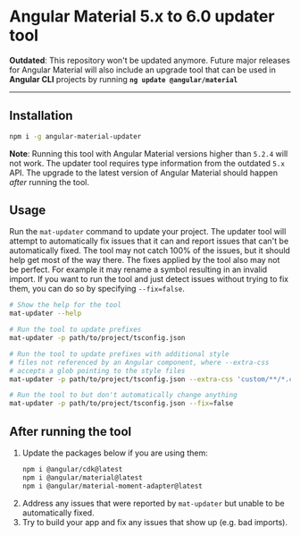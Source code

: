 # Angular Material 5.x to 6.0 updater tool


**Outdated**: This repository won't be updated anymore. Future major releases for Angular Material will also include an upgrade tool that can be used in **Angular CLI** projects by running **`ng update @angular/material`**


---

## Installation
```bash
npm i -g angular-material-updater
```
**Note**: Running this tool with Angular Material versions higher than `5.2.4` will not work. The
updater tool requires type information from the outdated `5.x` API. The upgrade to the latest
version of Angular Material should happen _after_ running the tool.

## Usage
Run the `mat-updater` command to update your project. The updater tool will attempt to automatically
fix issues that it can and report issues that can't be automatically fixed. The tool may not catch
100% of the issues, but it should help get most of the way there. The fixes applied by the tool also
may not be perfect. For example it may rename a symbol resulting in an invalid import. If you want
to run the tool and just detect issues without trying to fix them, you can do so by specifying
`--fix=false`.

```bash
# Show the help for the tool
mat-updater --help

# Run the tool to update prefixes
mat-updater -p path/to/project/tsconfig.json

# Run the tool to update prefixes with additional style
# files not referenced by an Angular component, where --extra-css
# accepts a glob pointing to the style files
mat-updater -p path/to/project/tsconfig.json --extra-css 'custom/**/*.css' 

# Run the tool to but don't automatically change anything
mat-updater -p path/to/project/tsconfig.json --fix=false
```

## After running the tool
1. Update the packages below if you are using them:
   ```bash
   npm i @angular/cdk@latest
   npm i @angular/material@latest
   npm i @angular/material-moment-adapter@latest
   ```
2. Address any issues that were reported by `mat-updater` but unable to be
   automatically fixed.
3. Try to build your app and fix any issues that show up (e.g. bad imports).
